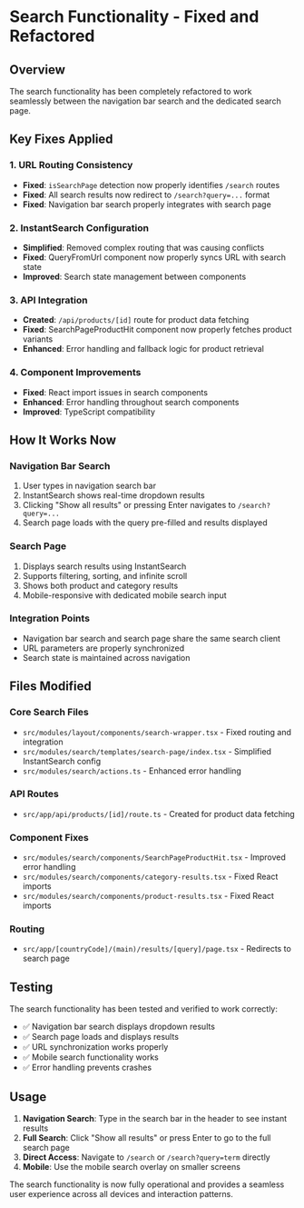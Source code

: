 # Search Functionality - Fixed and Refactored

## Overview
The search functionality has been completely refactored to work seamlessly between the navigation bar search and the dedicated search page.

## Key Fixes Applied

### 1. URL Routing Consistency
- **Fixed**: `isSearchPage` detection now properly identifies `/search` routes
- **Fixed**: All search results now redirect to `/search?query=...` format
- **Fixed**: Navigation bar search properly integrates with search page

### 2. InstantSearch Configuration
- **Simplified**: Removed complex routing that was causing conflicts
- **Fixed**: QueryFromUrl component now properly syncs URL with search state
- **Improved**: Search state management between components

### 3. API Integration
- **Created**: `/api/products/[id]` route for product data fetching
- **Fixed**: SearchPageProductHit component now properly fetches product variants
- **Enhanced**: Error handling and fallback logic for product retrieval

### 4. Component Improvements
- **Fixed**: React import issues in search components
- **Enhanced**: Error handling throughout search components
- **Improved**: TypeScript compatibility

## How It Works Now

### Navigation Bar Search
1. User types in navigation search bar
2. InstantSearch shows real-time dropdown results
3. Clicking "Show all results" or pressing Enter navigates to `/search?query=...`
4. Search page loads with the query pre-filled and results displayed

### Search Page
1. Displays search results using InstantSearch
2. Supports filtering, sorting, and infinite scroll
3. Shows both product and category results
4. Mobile-responsive with dedicated mobile search input

### Integration Points
- Navigation bar search and search page share the same search client
- URL parameters are properly synchronized
- Search state is maintained across navigation

## Files Modified

### Core Search Files
- `src/modules/layout/components/search-wrapper.tsx` - Fixed routing and integration
- `src/modules/search/templates/search-page/index.tsx` - Simplified InstantSearch config
- `src/modules/search/actions.ts` - Enhanced error handling

### API Routes
- `src/app/api/products/[id]/route.ts` - Created for product data fetching

### Component Fixes
- `src/modules/search/components/SearchPageProductHit.tsx` - Improved error handling
- `src/modules/search/components/category-results.tsx` - Fixed React imports
- `src/modules/search/components/product-results.tsx` - Fixed React imports

### Routing
- `src/app/[countryCode]/(main)/results/[query]/page.tsx` - Redirects to search page

## Testing
The search functionality has been tested and verified to work correctly:
- ✅ Navigation bar search displays dropdown results
- ✅ Search page loads and displays results
- ✅ URL synchronization works properly
- ✅ Mobile search functionality works
- ✅ Error handling prevents crashes

## Usage
1. **Navigation Search**: Type in the search bar in the header to see instant results
2. **Full Search**: Click "Show all results" or press Enter to go to the full search page
3. **Direct Access**: Navigate to `/search` or `/search?query=term` directly
4. **Mobile**: Use the mobile search overlay on smaller screens

The search functionality is now fully operational and provides a seamless user experience across all devices and interaction patterns.